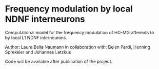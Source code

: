 # Frequency modulation by local NDNF interneurons

Computational model for the frequency modulation of HO-MG afferents to by local L1 NDNF interneurons.

Author: Laura Bella Naumann
in collaboration with: Belen Pardi, Henning Sprekeler and Johannes Letzkus

Code will be available after publication of the project.
